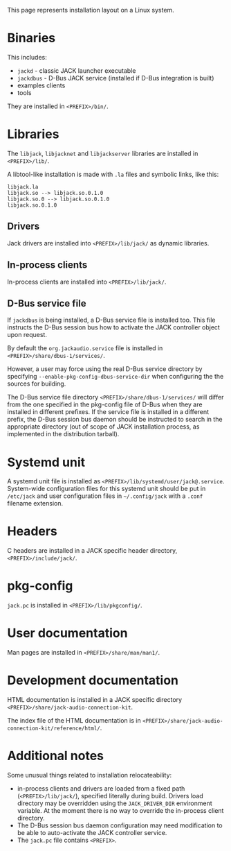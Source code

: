 This page represents installation layout on a Linux system.

# Binaries

This includes:

* `jackd` - classic JACK launcher executable
* `jackdbus` - D-Bus JACK service (installed if D-Bus integration is built)
* examples clients
* tools

They are installed in `<PREFIX>/bin/`.

# Libraries

The `libjack`, `libjacknet` and `libjackserver` libraries are installed in `<PREFIX>/lib/`.

A libtool-like installation is made with `.la` files and symbolic links, like this:
	
    libjack.la
    libjack.so --> libjack.so.0.1.0
    libjack.so.0 --> libjack.so.0.1.0
    libjack.so.0.1.0
	
## Drivers

Jack drivers are installed into `<PREFIX>/lib/jack/` as dynamic libraries.

## In-process clients

In-process clients are installed into `<PREFIX>/lib/jack/`.

## D-Bus service file

If `jackdbus` is being installed, a D-Bus service file is installed too. This file instructs the D-Bus session bus how to activate the JACK controller object upon request.

By default the `org.jackaudio.service` file is installed in `<PREFIX>/share/dbus-1/services/`.

However, a user may force using the real D-Bus service directory by specifying `--enable-pkg-config-dbus-service-dir` when configuring the the sources for building.

The D-Bus service file directory `<PREFIX>/share/dbus-1/services/` will differ from the one specified in the pkg-config file of D-Bus when they are installed in different prefixes. If the service file is installed in a different prefix, the D-Bus session bus daemon should be instructed to search in the appropriate directory (out of scope of JACK installation process, as implemented in the distribution tarball).

# Systemd unit

A systemd unit file is installed as `<PREFIX>/lib/systemd/user/jack@.service`. System-wide configuration  files for this systemd unit should be put in `/etc/jack` and user configuration files in `~/.config/jack`  with a `.conf` filename extension.

# Headers

C headers are installed in a JACK specific header directory, `<PREFIX>/include/jack/`.

# pkg-config

`jack.pc` is installed in `<PREFIX>/lib/pkgconfig/`.

# User documentation

Man pages are installed in `<PREFIX>/share/man/man1/`.

# Development documentation

HTML documentation is installed in a JACK specific directory `<PREFIX>/share/jack-audio-connection-kit`.

The index file of the HTML documentation is in `<PREFIX>/share/jack-audio-connection-kit/reference/html/`.

# Additional notes

Some unusual things related to installation relocateability:

* in-process clients and drivers are loaded from a fixed path (`<PREFIX>/lib/jack/`), specified literally during build. Drivers load directory may be overridden using the `JACK_DRIVER_DIR` environment variable. At the moment there is no way to override the in-process client directory.
* The D-Bus session bus daemon configuration may need modification to be able to auto-activate the JACK controller service.
* The `jack.pc` file contains `<PREFIX>`.
